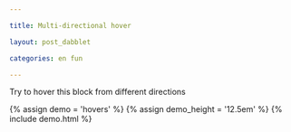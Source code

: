 ```yaml
---

title: Multi-directional hover

layout: post_dabblet

categories: en fun

---
```


Try to hover this block from different directions

{% assign demo = 'hovers' %}
{% assign demo_height = '12.5em' %}
{% include demo.html %}
